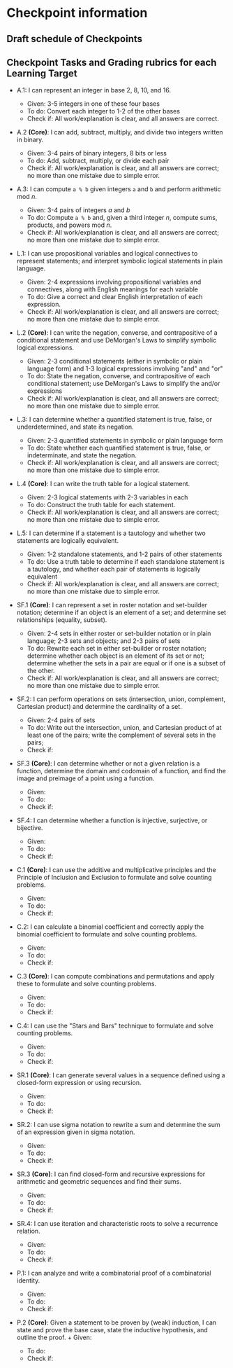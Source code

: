 # Checkpoint information

## Draft schedule of Checkpoints 

## Checkpoint Tasks and Grading rubrics for each Learning Target

+ A.1: I can represent an integer in base 2, 8, 10, and 16.
	+ Given: 3-5 integers in one of these four bases
	+ To do: Convert each integer to 1-2 of the other bases 
	+ Check if: All work/explanation is clear, and all answers are correct. 

+ A.2 **(Core)**: I can add, subtract, multiply, and divide two integers written in binary.
	+ Given: 3-4 pairs of binary integers, 8 bits or less
	+ To do: Add, subtract, multiply, or divide each pair
	+ Check if: All work/explanation is clear, and all answers are correct; no more than one mistake due to simple error. 

+ A.3: I can compute `a % b` given integers `a` and `b` and perform arithmetic mod $n$.
	+ Given: 3-4 pairs of integers $a$ and $b$
	+ To do: Compute `a % b` and, given a third integer $n$, compute sums, products, and powers mod $n$. 
	+ Check if: All work/explanation is clear, and all answers are correct; no more than one mistake due to simple error. 


+ L.1: I can use propositional variables and logical connectives to represent statements; and interpret symbolic logical statements in plain language.
	+ Given: 2-4 expressions involving propositional variables and connectives, along with English meanings for each variable
	+ To do: Give a correct and clear English interpretation of each expression. 
	+ Check if: All work/explanation is clear, and all answers are correct; no more than one mistake due to simple error. 


+ L.2 **(Core)**: I can write the negation, converse, and contrapositive of a conditional statement and use DeMorgan's Laws to simplify symbolic logical expressions.
	+ Given: 2-3 conditional statements (either in symbolic or plain language form) and 1-3 logical expressions involving "and" and "or"
	+ To do: State the negation, converse, and contrapositive of each conditional statement; use DeMorgan's Laws to simplify the and/or expressions
	+ Check if: All work/explanation is clear, and all answers are correct; no more than one mistake due to simple error. 


+ L.3: I can determine whether a quantified statement is true, false, or underdetermined, and state its negation.
	+ Given: 2-3 quantified statements in symbolic or plain language form
	+ To do: State whether each quantified statement is true, false, or indeterminate, and state the negation. 
	+ Check if: All work/explanation is clear, and all answers are correct; no more than one mistake due to simple error. 

+ L.4 **(Core)**: I can write the truth table for a logical statement.
	+ Given: 2-3 logical statements with 2-3 variables in each
	+ To do: Construct the truth table for each statement. 
	+ Check if: All work/explanation is clear, and all answers are correct; no more than one mistake due to simple error. 

+ L.5: I can determine if a statement is a tautology and whether two statements are logically equivalent.
	+ Given: 1-2 standalone statements, and 1-2 pairs of other statements
	+ To do: Use a truth table to determine if each standalone statement is a tautology, and whether each pair of statements is logically equivalent  
	+ Check if: All work/explanation is clear, and all answers are correct; no more than one mistake due to simple error. 

+ SF.1 **(Core)**: I can represent a set in roster notation and set-builder notation; determine if an object is an element of a set; and determine set relationships (equality, subset).
	+ Given: 2-4 sets in either roster or set-builder notation or in plain language; 2-3 sets and objects; and 2-3 pairs of sets
	+ To do: Rewrite each set in either set-builder or roster notation; determine whether each object is an element of its set or not; determine whether the sets in a pair are equal or if one is a subset of the other. 
	+ Check if: All work/explanation is clear, and all answers are correct; no more than one mistake due to simple error. 

+ SF.2: I can perform operations on sets (intersection, union, complement, Cartesian product) and determine the cardinality of a set.
	+ Given: 2-4 pairs of sets 
	+ To do: Write out the intersection, union, and Cartesian product of at least one of the pairs; write the complement of several sets in the pairs; 
	+ Check if: 

+ SF.3 **(Core)**: I can determine whether or not a given relation is a function, determine the domain and codomain of a function, and find the image and preimage of a point using a function.
	+ Given: 
	+ To do: 
	+ Check if: 

+ SF.4: I can determine whether a function is injective, surjective, or bijective.
	+ Given: 
	+ To do: 
	+ Check if: 

+ C.1 **(Core)**: I can use the additive and multiplicative principles and the Principle of Inclusion and Exclusion to formulate and solve counting problems.
	+ Given: 
	+ To do: 
	+ Check if: 

+ C.2: I can calculate a binomial coefficient and correctly apply the binomial coefficient to formulate and solve counting problems.
	+ Given: 
	+ To do: 
	+ Check if: 

+ C.3 **(Core)**: I can compute combinations and permutations and apply these to formulate and solve counting problems.
	+ Given: 
	+ To do: 
	+ Check if: 

+ C.4: I can use the "Stars and Bars" technique to formulate and solve counting problems.
	+ Given: 
	+ To do: 
	+ Check if: 

+ SR.1 **(Core)**: I can generate several values in a sequence defined using a closed-form expression or using recursion.
	+ Given: 
	+ To do: 
	+ Check if: 

+ SR.2: I can use sigma notation to rewrite a sum and determine the sum of an expression given in sigma notation.
	+ Given: 
	+ To do: 
	+ Check if: 

+ SR.3 **(Core)**: I can find closed-form and recursive expressions for arithmetic and geometric sequences and find their sums.
	+ Given: 
	+ To do: 
	+ Check if: 

+ SR.4: I can use iteration and characteristic roots to solve a recurrence relation.
	+ Given: 
	+ To do: 
	+ Check if: 

+ P.1: I can analyze and write a combinatorial proof of a combinatorial identity.
	+ Given: 
	+ To do: 
	+ Check if: 

+ P.2 **(Core)**: Given a statement to be proven by (weak) induction, I can state and prove the base case, state the inductive hypothesis, and outline the proof.	+ Given: 
	+ To do: 
	+ Check if: 

<!--stackedit_data:
eyJoaXN0b3J5IjpbNjk5MDM5OTk2XX0=
-->
